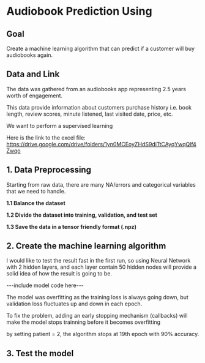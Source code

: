 # Audiobook Prediction Using

## Goal
Create a machine learning algorithm that can predict if a customer will buy audiobooks again.

## Data and Link
The data was gathered from an audiobooks app representing 2.5 years worth of engagement.

This data provide information about customers purchase history i.e. book length, review scores, minute listened, last visited date, price, etc.

We want to perform a supervised learning 

Here is the link to the excel file: https://drive.google.com/drive/folders/1yn0MCEoyZHdS9diTtCAyqYwqQlf4Zwqo

## 1. Data Preprocessing

Starting from raw data, there are many NA/errors and categorical variables that we need to handle.


**1.1 Balance the dataset**

**1.2 Divide the dataset into training, validation, and test set**

**1.3 Save the data in a tensor friendly format (.npz)**


## 2. Create the machine learning algorithm

I would like to test the result fast in the first run, so using Neural Network with 2 hidden layers, and each layer contain 50 hidden nodes will provide a solid idea of how the result is going to be.


---include model code here---

The model was overfitting as the training loss is always going down, but validation loss fluctuates up and down in each epoch.

To fix the problem, adding an early stopping mechanism (callbacks) will make the model stops trainning before it becomes overfitting

by setting patient = 2, the algorithm stops at 19th epoch with 90% accuracy.





## 3. Test the model


